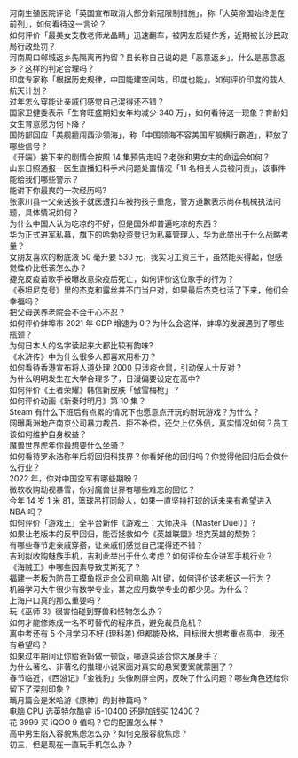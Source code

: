 河南生殖医院评论「英国宣布取消大部分新冠限制措施」，称「大英帝国始终走在前列」，如何看待这一言论？  
如何评价「最美女支教老师龙晶睛」迅速翻车，被网友质疑作秀，近期被长沙民政局行政处罚？  
河南周口郸城返乡先隔离再拘留？县长称自己说的是「恶意返乡」，什么是恶意返乡？这样的判定合理吗？  
印度专家称「根据历史规律，中国能建空间站，印度也能」，如何评价印度的载人航天计划？  
过年怎么穿能让亲戚们感觉自己混得还不错？  
国家卫健委表示「生育旺盛期妇女年均减少 340 万」，如何看待这一现象？育龄妇女生育意愿为何下降？  
国防部回应「美舰擅闯西沙领海」，称「中国领海不容美国军舰横行霸道」，释放了哪些信号？  
《开端》接下来的剧情会按照 14 集预告走吗？老张和男女主的命运会如何？  
山东日照通报一医生直播妇科手术问题处置情况「11 名相关人员被问责」，该事件能给我们哪些警示？  
能讲下你最爽的一次经历吗?  
张家川县一父亲送孩子就医遭扣车被拘孩子重危，警方道歉表示尚存机械执法问题，具体情况如何？  
为什么中国人认为吃凉的不好，但是国外却普遍吃凉的东西？  
华为正式进军私募，旗下的哈勃投资登记为私募管理人，华为此举出于什么战略考量？  
女朋友喜欢的粉底液 50 毫升要 530 元，我实习工资三千，虽然能买得起，但感觉性价比低该怎么办？  
捷克反疫苗歌手被曝故意染疫后死亡，如何评价这位歌手的行为？  
《泰坦尼克号》里的杰克和露丝并不门当户对，如果最后杰克也活了下来，他们会幸福吗？  
把父母送养老院会不会于心不忍？  
如何评价蚌埠市 2021 年 GDP 增速为 0？为什么会这样，蚌埠的发展遇到了哪些瓶颈？  
为何日本人的名字读起来大都比较有韵味?  
《水浒传》中为什么很多人都喜欢用朴刀？  
如何看待香港宣布将人道处理 2000 只涉疫仓鼠，引动保人士反对？  
为什么明明发生在大学合理多了，日漫偏要设定在高中?  
如何评价《王者荣耀》韩信新皮肤「傲雪梅枪」？  
如何评价动画《新秦时明月》第 10 集？  
Steam 有什么下班后有点累的情况下也愿意点开玩的耐玩游戏？为什么？  
网曝禹洲地产南京公司暴力裁员、拒不补偿，还欠上亿外债，真实情况如何？员工该如何维护自身权益？  
魔兽世界虎年你最想要什么坐骑？  
如何看待罗永浩称年后将回归科技界？你看好他的回归吗？你觉得他回归后会做什么行业？  
2022 年，你对中国空军有哪些期盼？  
微软收购动视暴雪，你对魔兽世界有哪些难忘的回忆？  
今年 14 岁 1 米 81，篮球吊打同龄人，如果一直坚持打球的话未来有希望进入 NBA 吗？  
如何评价「游戏王」全平台新作《游戏王：大师决斗（Master Duel）》?  
如果让老版本的反甲回归，能否拯救如今《英雄联盟》坦克英雄的颓势？  
有哪些春节走亲戚穿搭，让亲戚们感觉自己混得还不错？  
吉利拟收购魅族手机，吉利此举出于什么考虑？如何评价车企进军手机行业？  
《海贼王》中哪些因素导致艾斯死了？  
福建一老板为防员工摸鱼抠走全公司电脑 Alt 键，如何评价该老板这一行为？  
机器学习大牛很少有数学专业，甚之应用数学专业的都少见。为什么？  
上海户口真的那么重要吗？  
玩《巫师 3》很害怕碰到野兽和怪物怎么办？  
如何才能修炼成一名不可替代的程序员，避免裁员危机？  
离中考还有 5 个月学习不好 (理科差) 但都能及格，目标很大想考重点高中，我还有希望吗？  
如果过年期间让你给爸妈做一顿饭，哪道菜适合你大展身手？  
为什么著名、非著名的推理小说家面对真实的悬案要案就蒙圈了？  
春节临近，《西游记》「金钱豹」头像刷屏全网，反映了什么问题？哪些角色还给你留下了深刻印象？  
璃月篇会是米哈游《原神》的封神篇吗？  
电脑 CPU 选英特尔酷睿 i5-10400 还是加钱买 12400？  
花 3999 买 iQOO 9 值吗？它的配置怎么样？  
高中男生陷入容貌焦虑怎么办？如何克服容貌焦虑？  
初三，但是现在一直玩手机怎么办？  
